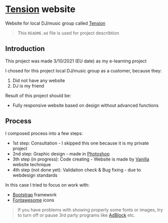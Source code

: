 # [Tension](https://filipmachala88.github.io/Tension/source/) website

Website for local DJ/music group called [Tension](https://www.facebook.com/tensionevents)

> This `README.md` file is used for project describtion

## Introduction

This project was made 3/10/2021 (EU date) as my e-learning project

I chosed for this project local DJ/music group as a customer, because they:
1. Did not have any website
2. DJ is my friend

Result of this project should be: 
- Fully responsive website based on design without advanced functions

## Process

I composed process into a few steps:

- 1st step: Consultation - I skipped this one because it is my private project
- 2nd step: Graphic design - made in [Photoshop](https://www.adobe.com/cz/products/photoshop.html)
- 3th step (in progress): Code creating - Website is made by [Vanilla](https://stackoverflow.com/questions/20836115/what-does-vanilla-mean) website technique
- 4th step (not done yet): Validation check & Bug fixing - due to webdesign standards

In this case I tried to focus on work with:
- [Bootstrap](https://getbootstrap.com/) framework
- [Fontawesome](https://fontawesome.com/) icons

<!-- 
## Result

Full properly working responsive website prepared to place on web server

Page benefits:
- Responsive webpage will be good looking in every device
- Original webpapge shouldnt be endangered by copyright
- Simple light code webpage doesnt slow server
- Good looking code can be easly used or edited by another web developer

Page negatives:
- Page is created only for presentation purpose not for marketing purpose
- Page does not have database so text is hardly possible to change
-->
> If you have problems with showing properly some fonts or images, try to turn off or pause 3rd party programs like [AdBlock](https://getadblock.com/en/) etc.
